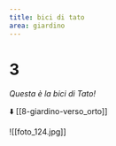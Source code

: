 ```yaml
---
title: bici di tato
area: giardino
---
```

# 3
_Questa è la bici di Tato!_

⬇️ [[8-giardino-verso_orto]]

![[foto_124.jpg]]

